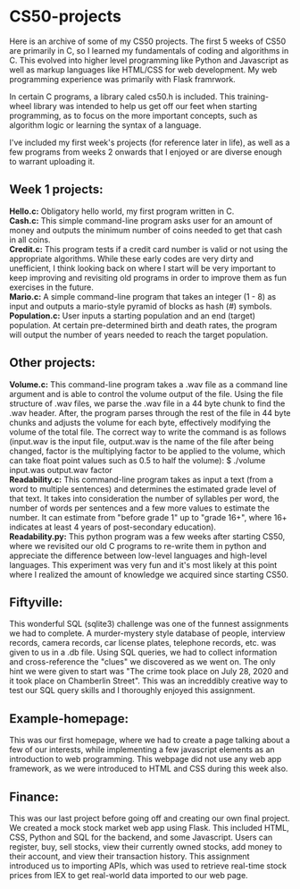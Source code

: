 # CS50-projects

Here is an archive of some of my CS50 projects.
The first 5 weeks of CS50 are primarily in C, so I learned my fundamentals of coding and algorithms in C.
This evolved into higher level programming like Python and Javascript as well as markup languages like HTML/CSS for web development.
My web programming experience was primarily with Flask framrwork.

In certain C programs, a library caled cs50.h is included. This training-wheel library was intended to help us get off our feet when starting programming, as to focus on the more important concepts, such as algorithm logic or learning the syntax of a language.

I've included my first week's projects (for reference later in life), as well as a few programs from weeks 2 onwards that I enjoyed or are diverse enough to warrant uploading it.

## Week 1 projects:  
**Hello.c:** Obligatory hello world, my first program written in C.  
**Cash.c:** This simple command-line program asks user for an amount of money and outputs the minimum number of coins needed to get that cash in all coins.  
**Credit.c:** This program tests if a credit card number is valid or not using the appropriate algorithms. While these early codes are very dirty and unefficient, I think looking back on where I start will be very important to keep improving and revisiting old programs in order to improve them as fun exercises in the future.  
**Mario.c:** A simple command-line program that takes an integer (1 - 8) as input and outputs a mario-style pyramid of blocks as hash (#) symbols.  
**Population.c:** User inputs a starting population and an end (target) population. At certain pre-determined birth and death rates, the program will output the number of years needed to reach the target population.  

## Other projects:  
**Volume.c:** This command-line program takes a .wav file as a command line argument and is able to control the volume output of the file. Using the file structure of .wav files, we parse the .wav file in a 44 byte chunk to find the .wav header. After, the program parses through the rest of the file in 44 byte chunks and adjusts the volume for each byte, effectively modifying the volume of the total file. The correct way to write the command is as follows (input.wav is the input file, output.wav is the name of the file after being changed, factor is the multiplying factor to be applied to the volume, which can take float point values such as 0.5 to half the volume): $ ./volume input.was output.wav factor  
**Readability.c:** This command-line program takes as input a text (from a word to multiple sentences) and determines the estimated grade level of that text. It takes into consideration the number of syllables per word, the number of words per sentences and a few more values to estimate the number. It can estimate from "before grade 1" up to "grade 16+", where 16+ indicates at least 4 years of post-secondary education).  
**Readability.py:** This python program was a few weeks after starting CS50, where we revisited our old C programs to re-write them in python and appreciate the difference between low-level languages and high-level languages. This experiment was very fun and it's most likely at this point where I realized the amount of knowledge we acquired since starting CS50.


## Fiftyville:  
This wonderful SQL (sqlite3) challenge was one of the funnest assignments we had to complete. A murder-mystery style database of people, interview records, camera records, car license plates, telephone records, etc. was given to us in a .db file. Using SQL queries, we had to collect information and cross-reference the "clues" we discovered as we went on. The only hint we were given to start was "The crime took place on July 28, 2020 and it took place on Chamberlin Street". This was an increddibly creative way to test our SQL query skills and I thoroughly enjoyed this assignment.  

## Example-homepage:  
This was our first homepage, where we had to create a page talking about a few of our interests, while implementing a few javascript elements as an introduction to web programming. This webpage did not use any web app framework, as we were introduced to HTML and CSS during this week also.  

## Finance:  
This was our last project before going off and creating our own final project. We created a mock stock market web app using Flask. This included HTML, CSS, Python and SQL for the backend, and some Javascript. Users can register, buy, sell stocks, view their currently owned stocks, add money to their account, and view their transaction history. This assignment introduced us to importing APIs, which was used to retrieve real-time stock prices from IEX to get real-world data imported to our web page.  

